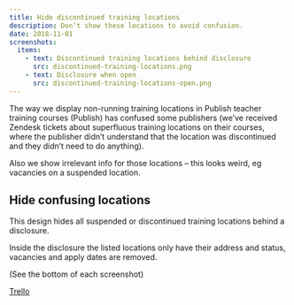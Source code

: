 ```yaml
---
title: Hide discontinued training locations
description: Don’t show these locations to avoid confusion.
date: 2018-11-01
screenshots:
  items:
    - text: Discontinued training locations behind disclosure
      src: discontinued-training-locations.png
    - text: Disclosure when open
      src: discontinued-training-locations-open.png
---
```


The way we display non-running training locations in Publish teacher training courses (Publish) has confused some publishers (we’ve received Zendesk tickets about superfluous training locations on their courses, where the publisher didn’t understand that the location was discontinued and they didn’t need to do anything).

Also we show irrelevant info for those locations – this looks weird, eg vacancies on a suspended location.

## Hide confusing locations

This design hides all suspended or discontinued training locations behind a disclosure.

Inside the disclosure the listed locations only have their address and status, vacancies and apply dates are removed.

(See the bottom of each screenshot)

[Trello](https://trello.com/c/8c2gDVqe/501-tweak-how-non-running-training-locations-are-presented)
